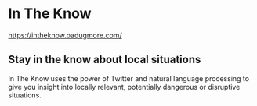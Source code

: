 # In The Know
https://intheknow.oadugmore.com/
## Stay in the know about local situations
In The Know uses the power of Twitter and natural language processing to give you insight into locally relevant, potentially dangerous or disruptive situations.

